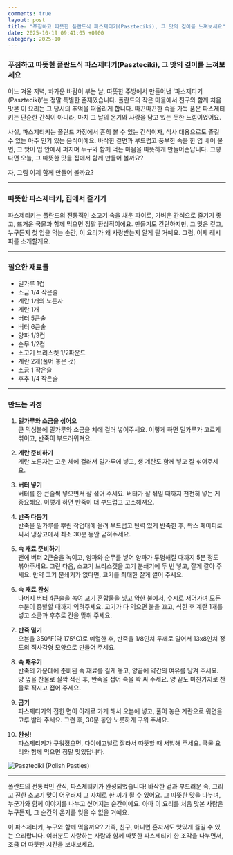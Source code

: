 ```yaml
---
comments: true
layout: post
title: "푸짐하고 따뜻한 폴란드식 파스제티키(Paszteciki), 그 맛의 깊이를 느껴보세요"
date: 2025-10-19 09:41:05 +0900
category: 2025-10
---
```


### 푸짐하고 따뜻한 폴란드식 파스제티키(Paszteciki), 그 맛의 깊이를 느껴보세요

어느 겨울 저녁, 차가운 바람이 부는 날, 따뜻한 주방에서 만들어낸 ‘파스제티키(Paszteciki)’는 정말 특별한 존재였습니다. 폴란드의 작은 마을에서 친구와 함께 처음 맛본 이 요리는 그 당시의 추억을 떠올리게 합니다. 따끈따끈한 속을 가득 품은 파스제티키는 단순한 간식이 아니라, 마치 그 날의 온기와 사랑을 담고 있는 듯한 느낌이었어요. 

사실, 파스제티키는 폴란드 가정에서 흔히 볼 수 있는 간식이자, 식사 대용으로도 즐길 수 있는 아주 인기 있는 음식이에요. 바삭한 겉면과 부드럽고 풍부한 속을 한 입 베어 물면, 그 맛이 입 안에서 퍼지며 누구와 함께 먹든 마음을 따뜻하게 만들어준답니다. 그렇다면 오늘, 그 따뜻한 맛을 집에서 함께 만들어 볼까요?

자, 그럼 이제 함께 만들어 볼까요?

---

### 따뜻한 파스제티키, 집에서 즐기기

파스제티키는 폴란드의 전통적인 소고기 속을 채운 파이로, 가벼운 간식으로 즐기기 좋고, 뜨거운 국물과 함께 먹으면 정말 환상적이에요. 만들기도 간단하지만, 그 맛은 깊고, 누구든지 첫 입을 먹는 순간, 이 요리가 왜 사랑받는지 알게 될 거예요. 그럼, 이제 레시피를 소개할게요.

---

### 필요한 재료들

- 밀가루 1컵
- 소금 1/4 작은술
- 계란 1개의 노른자
- 계란 1개
- 버터 5큰술
- 버터 6큰술
- 양파 1/3컵
- 순무 1/2컵
- 소고기 브리스켓 1/2파운드
- 계란 2개(풀어 놓은 것)
- 소금 1 작은술
- 후추 1/4 작은술

---

### 만드는 과정

1. **밀가루와 소금을 섞어요**  
   큰 믹싱볼에 밀가루와 소금을 체에 걸러 넣어주세요. 이렇게 하면 밀가루가 고르게 섞이고, 반죽이 부드러워져요.

2. **계란 준비하기**  
   계란 노른자는 고운 체에 걸러서 밀가루에 넣고, 생 계란도 함께 넣고 잘 섞어주세요.

3. **버터 넣기**  
   버터를 한 큰술씩 넣으면서 잘 섞어 주세요. 버터가 잘 섞일 때까지 천천히 넣는 게 중요해요. 이렇게 하면 반죽이 더 부드럽고 고소해져요.

4. **반죽 다듬기**  
   반죽을 밀가루를 뿌린 작업대에 올려 부드럽고 탄력 있게 반죽한 후, 왁스 페이퍼로 싸서 냉장고에서 최소 30분 동안 굳혀주세요.

5. **속 재료 준비하기**  
   팬에 버터 2큰술을 녹이고, 양파와 순무를 넣어 양파가 투명해질 때까지 5분 정도 볶아주세요. 그런 다음, 소고기 브리스켓을 고기 분쇄기에 두 번 넣고, 잘게 갈아 주세요. 만약 고기 분쇄기가 없다면, 고기를 최대한 잘게 썰어 주세요.

6. **속 재료 완성**  
   나머지 버터 4큰술을 녹여 고기 혼합물을 넣고 약한 불에서, 수시로 저어가며 모든 수분이 증발할 때까지 익혀주세요. 고기가 다 익으면 불을 끄고, 식힌 후 계란 1개를 넣고 소금과 후추로 간을 맞춰 주세요.

7. **반죽 밀기**  
   오븐을 350°F(약 175°C)로 예열한 후, 반죽을 1/8인치 두께로 밀어서 13x8인치 정도의 직사각형 모양으로 만들어 주세요.

8. **속 채우기**  
   반죽의 가운데에 준비된 속 재료를 길게 놓고, 양끝에 약간의 여유를 남겨 주세요. 양 옆을 찬물로 살짝 적신 후, 반죽을 접어 속을 꽉 싸 주세요. 양 끝도 마찬가지로 찬물로 적시고 접어 주세요.

9. **굽기**  
   파스제티키의 접힌 면이 아래로 가게 해서 오븐에 넣고, 풀어 놓은 계란으로 윗면을 고루 발라 주세요. 그런 후, 30분 동안 노릇하게 구워 주세요.

10. **완성!**  
    파스제티키가 구워졌으면, 다이애고널로 잘라서 따뜻할 때 서빙해 주세요. 국물 요리와 함께 먹으면 정말 맛있답니다.

![Paszteciki (Polish Pasties)](https://www.themealdb.com/images/media/meals/c9a3l31593261890.jpg)

---

폴란드의 전통적인 간식, 파스제티키가 완성되었습니다! 바삭한 겉과 부드러운 속, 그리고 진한 소고기 맛이 어우러져 그 자체로 한 끼가 될 수 있어요. 그 따뜻한 맛을 나누며, 누군가와 함께 이야기를 나누고 싶어지는 순간이에요. 아마 이 요리를 처음 맛본 사람은 누구든지, 그 순간의 온기를 잊을 수 없을 거예요.

이 파스제티키, 누구와 함께 먹을까요? 가족, 친구, 아니면 혼자서도 맛있게 즐길 수 있는 요리랍니다. 여러분도 사랑하는 사람과 함께 따뜻한 파스제티키 한 조각을 나누면서, 조금 더 따뜻한 시간을 보내보세요.